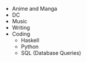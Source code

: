 * Anime and Manga
* DC
* Music
* Writing
* Coding
  * Haskell
  * Python
  * SQL (Database Queries)
